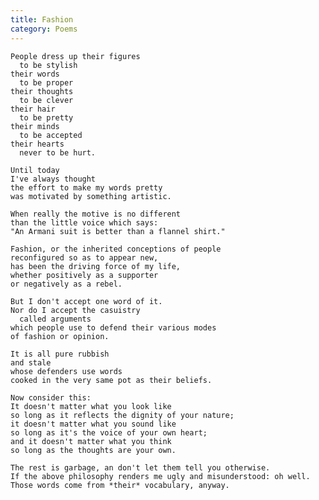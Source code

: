 ```yaml
---
title: Fashion
category: Poems
---
```


    People dress up their figures
      to be stylish
    their words
      to be proper
    their thoughts
      to be clever
    their hair
      to be pretty
    their minds
      to be accepted
    their hearts
      never to be hurt.

    Until today
    I've always thought
    the effort to make my words pretty
    was motivated by something artistic.

    When really the motive is no different
    than the little voice which says:
    "An Armani suit is better than a flannel shirt."

    Fashion, or the inherited conceptions of people
    reconfigured so as to appear new,
    has been the driving force of my life,
    whether positively as a supporter
    or negatively as a rebel.

    But I don't accept one word of it.
    Nor do I accept the casuistry
      called arguments
    which people use to defend their various modes
    of fashion or opinion.

    It is all pure rubbish
    and stale
    whose defenders use words
    cooked in the very same pot as their beliefs.

    Now consider this:
    It doesn't matter what you look like
    so long as it reflects the dignity of your nature;
    it doesn't matter what you sound like
    so long as it's the voice of your own heart;
    and it doesn't matter what you think
    so long as the thoughts are your own.

    The rest is garbage, an don't let them tell you otherwise.
    If the above philosophy renders me ugly and misunderstood: oh well.
    Those words come from *their* vocabulary, anyway.


